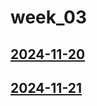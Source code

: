# week_03 <!-- markmap: foldAll -->
## [2024-11-20](2024-11-20/2024-11-20.html)
## [2024-11-21](2024-11-21/2024-11-21.html)
